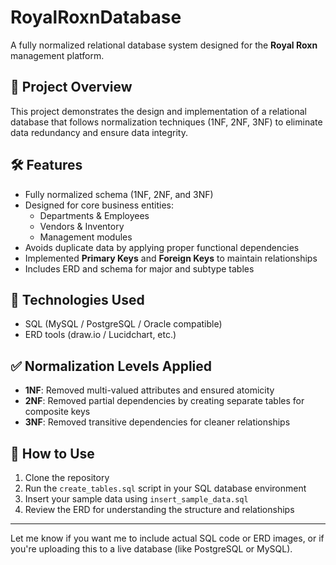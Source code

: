 # RoyalRoxnDatabase

A fully normalized relational database system designed for the **Royal Roxn** management platform.

## 📌 Project Overview

This project demonstrates the design and implementation of a relational database that follows normalization techniques (1NF, 2NF, 3NF) to eliminate data redundancy and ensure data integrity.

## 🛠️ Features

- Fully normalized schema (1NF, 2NF, and 3NF)
- Designed for core business entities:
  - Departments & Employees
  - Vendors & Inventory
  - Management modules
- Avoids duplicate data by applying proper functional dependencies
- Implemented **Primary Keys** and **Foreign Keys** to maintain relationships
- Includes ERD and schema for major and subtype tables

## 🧩 Technologies Used

- SQL (MySQL / PostgreSQL / Oracle compatible)
- ERD tools (draw.io / Lucidchart, etc.)

## ✅ Normalization Levels Applied

- **1NF**: Removed multi-valued attributes and ensured atomicity  
- **2NF**: Removed partial dependencies by creating separate tables for composite keys  
- **3NF**: Removed transitive dependencies for cleaner relationships

## 🚀 How to Use

1. Clone the repository
2. Run the `create_tables.sql` script in your SQL database environment
3. Insert your sample data using `insert_sample_data.sql`
4. Review the ERD for understanding the structure and relationships

---

Let me know if you want me to include actual SQL code or ERD images, or if you're uploading this to a live database (like PostgreSQL or MySQL).



